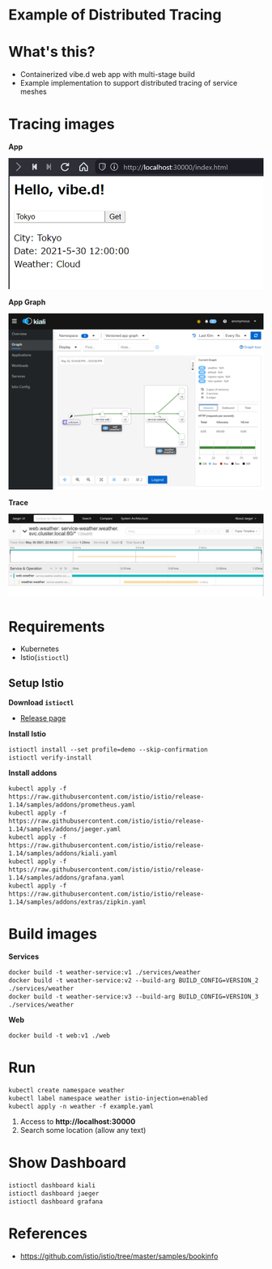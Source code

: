 # Example of Distributed Tracing

# What's this?

- Containerized vibe.d web app with multi-stage build
- Example implementation to support distributed tracing of service meshes

# Tracing images

__App__

![App](images/ss-app.png)

__App Graph__

![Kiali](images/ss-kiali.png)

__Trace__

![Jaeger](images/ss-jaeger.png)

# Requirements

- Kubernetes
- Istio(`istioctl`)

## Setup Istio

__Download `istioctl`__

- [Release page](https://github.com/istio/istio/releases)

__Install Istio__

```console
istioctl install --set profile=demo --skip-confirmation
istioctl verify-install
```

__Install addons__

```console
kubectl apply -f https://raw.githubusercontent.com/istio/istio/release-1.14/samples/addons/prometheus.yaml
kubectl apply -f https://raw.githubusercontent.com/istio/istio/release-1.14/samples/addons/jaeger.yaml
kubectl apply -f https://raw.githubusercontent.com/istio/istio/release-1.14/samples/addons/kiali.yaml
kubectl apply -f https://raw.githubusercontent.com/istio/istio/release-1.14/samples/addons/grafana.yaml
kubectl apply -f https://raw.githubusercontent.com/istio/istio/release-1.14/samples/addons/extras/zipkin.yaml
```

# Build images

__Services__

```
docker build -t weather-service:v1 ./services/weather
docker build -t weather-service:v2 --build-arg BUILD_CONFIG=VERSION_2 ./services/weather
docker build -t weather-service:v3 --build-arg BUILD_CONFIG=VERSION_3 ./services/weather
```

__Web__

```
docker build -t web:v1 ./web
```

# Run

```console
kubectl create namespace weather
kubectl label namespace weather istio-injection=enabled
kubectl apply -n weather -f example.yaml
```

1. Access to __http://localhost:30000__
2. Search some location (allow any text)


# Show Dashboard

```console
istioctl dashboard kiali
istioctl dashboard jaeger
istioctl dashboard grafana
```

# References

- https://github.com/istio/istio/tree/master/samples/bookinfo
